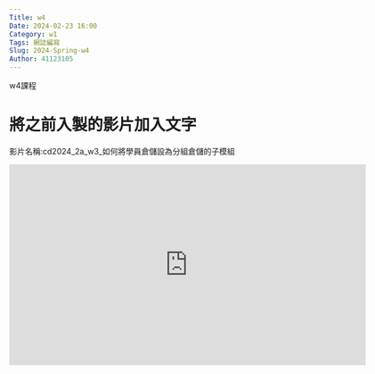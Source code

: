 ```yaml
---
Title: w4
Date: 2024-02-23 16:00
Category: w1
Tags: 網誌編寫
Slug: 2024-Spring-w4
Author: 41123105
---
```


w4課程

<!-- PELICAN_END_SUMMARY -->

# 將之前入製的影片加入文字
影片名稱:cd2024_2a_w3_如何將學員倉儲設為分組倉儲的子模組 
<iframe src="https://nfuedu-my.sharepoint.com/personal/41123105_nfu_edu_tw/_layouts/15/embed.aspx?UniqueId=d67ab705-7850-436d-be45-a27c7c51e4c4&embed=%7B%22ust%22%3Atrue%2C%22hv%22%3A%22CopyEmbedCode%22%7D&referrer=StreamWebApp&referrerScenario=EmbedDialog.Create" width="640" height="360" frameborder="0" scrolling="no" allowfullscreen title="cd2024_2a_w3_如何將學員倉儲設為分組倉儲的子模組 (1) 1.mp4"></iframe>



 